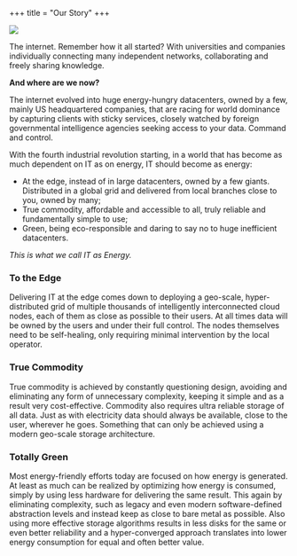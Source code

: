 +++
title = "Our Story"
+++

<img class="gener8Logo" src="http://outshinelabs.com/wp-content/uploads/2013/11/how-it-started.png">

The internet. Remember how it all started? With universities and companies individually connecting many independent networks, collaborating and freely sharing knowledge.

<b>And where are we now?</b>

The internet evolved into huge energy-hungry datacenters, owned by a few, mainly US headquartered companies, that are racing for world dominance by capturing clients with sticky services, closely watched by foreign governmental intelligence agencies seeking access to your data. Command and control.

With the fourth industrial revolution starting, in a world that has become as much dependent on IT as on energy, IT should become as energy:
* At the edge, instead of in large datacenters, owned by a few giants. Distributed in a global grid and delivered from local branches close to you, owned by many;
* True commodity, affordable and accessible to all, truly reliable and fundamentally simple to use;
* Green, being eco-responsible and daring to say no to huge inefficient datacenters.

<i>This is what we call IT as Energy.</i>

### To the Edge
Delivering IT at the edge comes down to deploying a geo-scale, hyper-distributed grid of multiple thousands of intelligently interconnected cloud nodes, each of them as close as possible to their users. At all times data will be owned by the users and under their full control. The nodes themselves need to be self-healing, only requiring minimal intervention by the local operator. 

### True Commodity
True commodity is achieved by constantly questioning design, avoiding and eliminating any form of unnecessary complexity, keeping it simple and as a result very cost-effective. Commodity also requires ultra reliable storage of all data. Just as with electricity data should always be available, close to the user, wherever he goes. Something that can only be achieved using a modern geo-scale storage architecture.

### Totally Green
Most energy-friendly efforts today are focused on how energy is generated. At least as much can be realized by optimizing how energy is consumed, simply by using less hardware for delivering the same result. This again by eliminating complexity, such as legacy and even modern software-defined abstraction levels and instead keep as close to bare metal as possible. Also using more effective storage algorithms results in less disks for the same or even better reliability and a hyper-converged approach translates into lower energy consumption for equal and often better value.